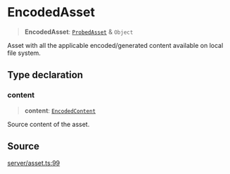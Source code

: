 # EncodedAsset

> **EncodedAsset**: [`ProbedAsset`](ProbedAsset.md) & `Object`

Asset with all the applicable encoded/generated content available on local file system.

## Type declaration

### content

> **content**: [`EncodedContent`](EncodedContent.md)

Source content of the asset.

## Source

[server/asset.ts:99](https://github.com/Elringus/Imgit/blob/cf06d86/src/server/asset.ts#L99)
